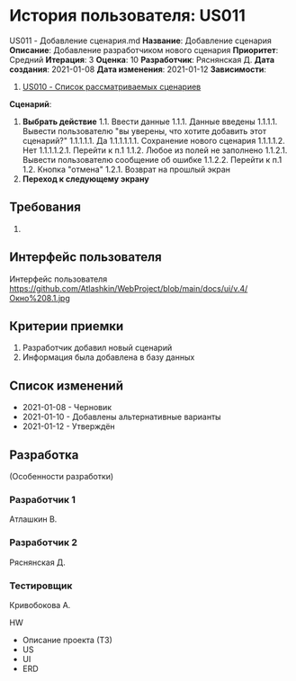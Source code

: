 # История пользователя: US011
US011 - Добавление сценария.md
**Название**: Добавление сценария
**Описание**: Добавление разработчиком нового сценария
**Приоритет**: Средний
**Итерация**: 3
**Оценка**: 10
**Разработчик**: Ряснянская Д.
**Дата создания**: 2021-01-08
**Дата изменения**: 2021-01-12
**Зависимости**:
1. [US010 - Список рассматриваемых сценариев](US010.md)


**Сценарий**:
1. **Выбрать действие**
	1.1. Ввести данные
		1.1.1. Данные введены
			1.1.1.1. Вывести пользователю "вы уверены, что хотите добавить этот сценарий?"
				1.1.1.1.1. Да
					1.1.1.1.1.1. Сохранение нового сценария
				1.1.1.1.2. Нет
					1.1.1.1.2.1. Перейти к п.1
		1.1.2. Любое из полей не заполнено
			1.1.2.1. Вывести пользователю сообщение об ошибке
			1.1.2.2. Перейти к п.1
	1.2. Кнопка "отмена"
		1.2.1. Возврат на прошлый экран
2. **Переход к следующему экрану**

## Требования
1. 

## Интерфейс пользователя
Интерфейс пользователя 
https://github.com/Atlashkin/WebProject/blob/main/docs/ui/v.4/Окно%208.1.jpg

## Критерии приемки
1. Разработчик добавил новый сценарий
2. Информация была добавлена в базу данных

## Список изменений
- 2021-01-08 - Черновик
- 2021-01-10 - Добавлены альтернативные варианты
- 2021-01-12 - Утверждён

## Разработка
(Особенности разработки)

### Разработчик 1
Атлашкин В.
### Разработчик 2
Ряснянская Д.
### Тестировщик
Кривобокова А.

HW
- Описание проекта (ТЗ)
- US
- UI
- ERD